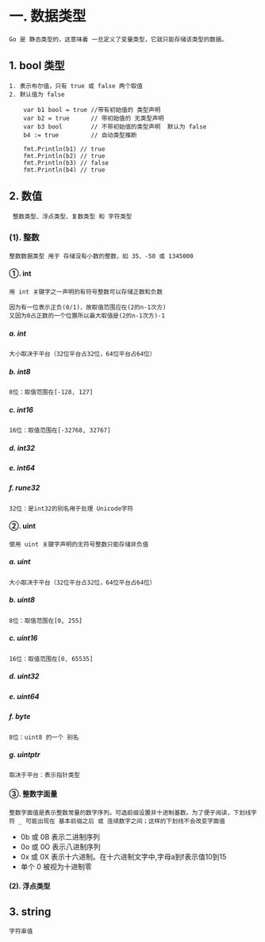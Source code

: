 # 一. 数据类型
    Go 是 静态类型的，这意味着 一旦定义了变量类型，它就只能存储该类型的数据。
## 1. bool 类型
    1. 表示布尔值，只有 true 或 false 两个取值
    2. 默认值为 false
```cgo
    var b1 bool = true //带有初始值的 类型声明
    var b2 = true      // 带初始值的 无类型声明
    var b3 bool        // 不带初始值的类型声明  默认为 false
    b4 := true         // 自动类型推断
    
    fmt.Println(b1) // true
    fmt.Println(b2) // true
    fmt.Println(b3) // false
    fmt.Println(b4) // true
```
## 2. 数值
     整数类型、浮点类型、复数类型 和 字符类型
### (1). 整数
    整数数据类型 用于 存储没有小数的整数，如 35、-50 或 1345000
#### ①. int
    用 int 关键字之一声明的有符号整数可以存储正数和负数

    因为有一位表示正负(0/1)，故取值范围应在(2的n-1次方)
    又因为0占正数的一个位置所以最大取值是(2的n-1次方)-1
##### a. int
    大小取决于平台（32位平台占32位，64位平台占64位）
##### b. int8
    8位：取值范围在[-128, 127]
##### c. int16
    16位：取值范围在[-32768, 32767]
##### d. int32
##### e. int64
##### f. rune32
    32位：是int32的别名用于处理 Unicode字符

#### ②. uint
    使用 uint 关键字声明的无符号整数只能存储非负值
##### a. uint
    大小取决于平台（32位平台占32位，64位平台占64位）
##### b. uint8
    8位：取值范围在[0, 255]
##### c. uint16
    16位：取值范围在[0, 65535]
##### d. uint32
##### e. uint64
##### f. byte
    8位：uint8 的一个 别名
##### g. uintptr
    取决于平台：表示指针类型

#### ③. 整数字面量
    整数字面值是表示整数常量的数字序列。可选前缀设置非十进制基数。为了便于阅读，下划线字符 _ 可能出现在 基本前缀之后 或 连续数字之间；这样的下划线不会改变字面值
- 0b 或 0B 表示二进制序列
- 0o 或 0O 表示八进制序列
- 0x 或 0X 表示十六进制。在十六进制文字中,字母a到f表示值10到15
- 单个 0 被视为十进制零
    

#### (2). 浮点类型
    

## 3. string
    字符串值 